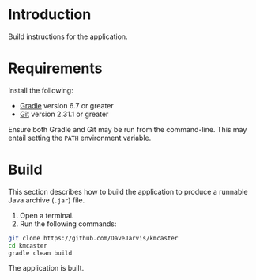 # Introduction

Build instructions for the application.

# Requirements

Install the following:

* [Gradle](https://gradle.org) version 6.7 or greater
* [Git](https://git-scm.com) version 2.31.1 or greater

Ensure both Gradle and Git may be run from the command-line. This may
entail setting the `PATH` environment variable.

# Build

This section describes how to build the application to produce a runnable
Java archive (`.jar`) file.

1. Open a terminal.
1. Run the following commands:
``` bash
git clone https://github.com/DaveJarvis/kmcaster
cd kmcaster
gradle clean build
```

The application is built.

